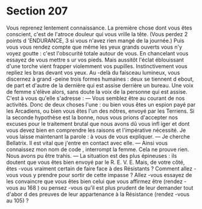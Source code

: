 # Section 207

Vous reprenez lentement connaissance. La première chose dont
vous êtes conscient, c'est de l'atroce douleur qui vous vrille la
tête. (Vous perdez 2 points d 'ENDURANCE,  3 si vous n'avez
rien mangé de la journée.) Puis vous vous rendez compte que
même les yeux grands ouverts vous n'y voyez goutte : c'est
l'obscurité totale autour de vous. En chancelant vous essayez de
vous mettre s ur vos pieds. Mais aussitôt l'éclat éblouissant d'une
torche vient frapper violemment vos pupilles. Instinctivement
vous repliez les bras devant vos yeux. Au -delà du faisceau
lumineux, vous discernez à grand -peine trois formes humaines :
deux se tiennent d ebout, de part et d'autre de la dernière qui est
assise derrière un bureau. Une voix de femme s'élève alors, sans
doute la voix de la personne qui est assise. C'est à vous qu'elle
s'adresse :
— Vous semblez être au courant de nos activités. Donc de deux
choses l'une : ou bien vous êtes un espion payé par les Arcadiens,
ou bien vous êtes l'un des nôtres, envoyé par les Terriens. Si la
seconde hypothèse est la bonne, nous vous prions d'accepter nos
excuses pour le traitement brutal que nous avons dû vous infl iger
et dont vous devez bien en comprendre les raisons et l'impérative
nécessité. Je vous laisse maintenant la parole : à vous de vous
expliquer.
— Je cherche Bellatrix. Il est vital que j'entre en contact avec elle.
— Ainsi vous connaissez mon nom de code , interrompt la femme.
Cela ne prouve rien. Nous avons pu être trahis.
— La situation est des plus épineuses : ils doutent que vous êtes
bien envoyé par le R. E. V. E. Mais, de votre côté, êtes -vous
vraiment certain de faire face à des Résistants ? Comment  allez -
vous vous y prendre pour sortir de cette impasse ? Allez -vous
essayez de les convaincre que vous êtes bien celui que vous
affirmez être (rendez -vous au 168 ) ou pensez -vous qu'il est plus
prudent de leur demander tout d'abor d des preuves de leur
appartenance à la Résistance (rendez -vous au 105) ?